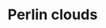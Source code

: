 <!--
  id: 336
  date: 2009-02-28
  modified: 2009-02-28
  slug: perlin-clouds
  type: post
  excerpt: [object Object]
  categories: uncategorized
  tags: 
  inCv: 
  inPortfolio: 
  dateFrom: 
  dateTo: 
-->

# Perlin clouds

<p><script type="text/javascript">
	Sjeiti.addFlv("pcloud.flv", 256,256,"pcloud");
	Sjeiti.addFlv("Fire_IV.flv",256,256,"fire");
	Sjeiti.addFlv("terraformer.flv",256,256,"terraformer");
	Sjeiti.addFlv("Seventies.flv",256,256,"Seventies");
	Sjeiti.addFlv("eye.flv",256,256,"eye");
	Sjeiti.addFlv("splasher.flv",256,256,"splasher");
	Sjeiti.addFlv("ammonite.flv",256,256,"ammonite");
	Sjeiti.addFlv("seawater.flv",256,256,"seawater");
</script></p>
